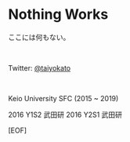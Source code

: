 # Nothing Works

ここには何もない。

<br/>

Twitter: [@taiyokato](https://twitter.com/taiyokato)

<br/>

Keio University SFC (2015 ~ 2019)

2016 Y1S2 武田研
2016 Y2S1 武田研




[EOF]